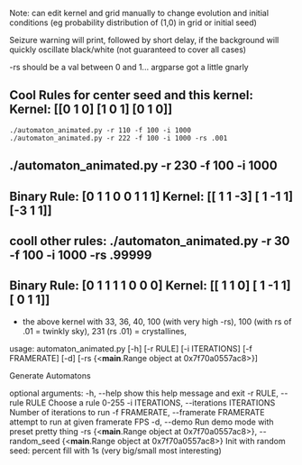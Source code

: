 Note: can edit kernel and grid manually to change evolution and initial conditions (eg probability distribution of (1,0) in grid or initial seed)

Seizure warning will print, followed by short delay, if the background will quickly oscillate black/white (not guaranteed to cover all cases)

-rs should be a val between 0 and 1... argparse got a little gnarly


Cool Rules for center seed and this kernel:
Kernel:
[[0 1 0]
 [1 0 1]
 [0 1 0]]
---------
    ./automaton_animated.py -r 110 -f 100 -i 1000
    ./automaton_animated.py -r 222 -f 100 -i 1000 -rs .001



./automaton_animated.py -r 230 -f 100 -i 1000
---------
Binary Rule: [0 1 1 0 0 1 1 1]
Kernel:
[[ 1  1 -3]
 [ 1 -1  1]
 [-3  1  1]]
---------



cooll other rules:
./automaton_animated.py -r 30 -f 100 -i 1000 -rs .99999
---------
Binary Rule: [0 1 1 1 1 0 0 0]
Kernel:
[[ 1  1  0]
 [ 1 -1  1]
 [ 0  1  1]]
---------

- the above kernel with 33, 36, 40, 100 (with very high -rs), 100 (with rs of .01 = twinkly sky), 231 (rs .01) = crystallines,

usage: automaton_animated.py [-h] [-r RULE] [-i ITERATIONS] [-f FRAMERATE]
                             [-d]
                             [-rs {<__main__.Range object at 0x7f70a0557ac8>}]

Generate Automatons

optional arguments:
  -h, --help            show this help message and exit
  -r RULE, --rule RULE  Choose a rule 0-255
  -i ITERATIONS, --iterations ITERATIONS
                        Number of iterations to run
  -f FRAMERATE, --framerate FRAMERATE
                        attempt to run at given framerate FPS
  -d, --demo            Run demo mode with preset pretty thing
  -rs {<__main__.Range object at 0x7f70a0557ac8>}, --random_seed {<__main__.Range object at 0x7f70a0557ac8>}
                        Init with random seed: percent fill with 1s (very
                        big/small most interesting)

